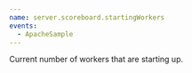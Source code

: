 ```yaml
---
name: server.scoreboard.startingWorkers
events:
  - ApacheSample
---
```


Current number of workers that are starting up.